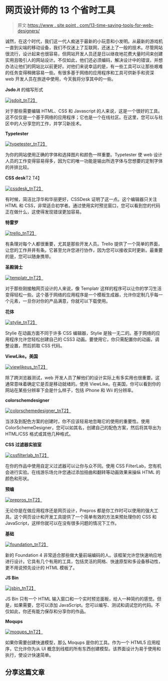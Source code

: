 # 网页设计师的 13 个省时工具

> 原文:[https://www . site point . com/13-time-saving-tools-for-web-designers/](https://www.sitepoint.com/13-time-saving-tools-for-web-designers/)

诚然，在这个时代，我们这一代人痴迷于最新的小玩意和小发明。从最新的游戏机一直到尖端的移动设备，我们不仅迷上了互联网，还迷上了一般的技术。尽管网站很流行，设计起来也很容易，但网站开发人员还是日以继夜地花费大量时间来创建实用且吸引人的网站设计。不仅如此，他们还必须编码，解决设计中的错误，并想办法让他们的网站比以前更好。对他们来说幸运的是，有一些工具可以让那些艰难的任务变得稍微容易一些。有很多基于网络的应用程序和工具可供新手和资深 web 开发人员在旅途中使用，今天我将分享其中的一些。

**Jsdo.it** 的缩写形式

[![jsdoit_tn](../Images/9a5a11376278ffc00474a201128fc39a.png)T2】](http://jsdo.it/)

对于那些需要编辑 HTML、CSS 和 Javascript 的人来说，这是一个很好的工具。这不仅仅是一个基于网络的应用程序；它也是一个在线社区。在这里，您可以与社区中的人分享您的工作，并学习新技术。

**Typetester** [](http://www.typetester.org/) 

[![typetester_tn](../Images/c977fd7e502c582fca5276d9b1bb0bc0.png)T2】](http://www.typetester.org/)

为你的网站使用正确的字体和选择图片和颜色一样重要。Typetester 使 web 设计人员的工作变得容易得多，因为它的唯一功能是输出所选字体与您想要的定制字体的并排比较。

**CSS desk**T2
T4】

[![cssdesk_tn](../Images/a0ac24789dc906674978af3db9378772.png)T2】](http://cssdesk.com/)

有时候，简洁比浮华和华丽更好，CSSDesk 证明了这一点。这个编辑器只关注 HTML 和 CSS，非常适合初学者。通过使用实时预览窗口，您可以看到您的代码正在做什么，这使得发现错误更加容易。

**特雷罗** [](https://trello.com/) 

[![trello_tn](../Images/9ea2ab15f03839624abd537dbc878273.png)T2】](https://trello.com/)

有条理对每个人都很重要，尤其是那些开发人员。Trello 提供了一个简单的界面，让您的工作井井有条。它甚至允许您进行协作，因为您可以接收实时更新。最重要的是，您可以随身携带。

**圣殿骑士**

[![templatr_tn](../Images/5c0d9d76b3df2593d5c88f76ab79791c.png)T2】](http://templatr.cc/)

对于那些刚接触网页设计的人来说，像 Templatr 这样的程序可以让你的学习生活变得轻松一些。这个基于网络的应用程序是一个模板生成器，允许你定制几乎每一个元素，一旦你对你的产品满意，你就可以下载使用。

**花体** [](http://jeremyckahn.github.io/stylie/) 

[![stylie_tn](../Images/602363d8cc04bf57ff8f0a831a1bf42e.png)T2】](http://jeremyckahn.github.io/stylie/)

Stylie 在动画方面不同于许多 CSS 编辑器，Stylie 是独一无二的。基于网络的应用程序允许您轻松创建自己的 CSS3 动画。要使用它，你只需配置你的动画，调整设置，然后抓取 CSS 代码。

**ViewLike。美国** [](http://viewlike.us/) 

[![viewlikeus_tn](../Images/153460d999929aa6dcdc803e7c6bd692.png)T2】](http://viewlike.us/)

除了跨浏览器测试，web 开发人员了解他们的设计实际上有多实用也很重要。这通常意味着确定它是否是移动就绪的。使用 ViewLike。在美国，你可以看到你的网站在某些分辨率下会是什么样子，包括 iPhone 和 Wii 的分辨率。

**colorschemdesigner** [](http://colorschemedesigner.com/) 

[![colorschemedesigner_tn](../Images/004a10c13545880700478a7067c3afba.png)T2】](http://colorschemedesigner.com/)

当涉及到配色方案的创建时，你不应该轻易地忽略它的使用的重要性。使用 ColorSchemeDesigner，您可以如其名，创建自己的配色方案，然后将其导出为 HTML/CSS 格式或其他几种格式。

**CSS 过滤器实验室** [](http://html.adobe.com/webplatform/graphics/customfilters/cssfilterlab/) 

[![cssfilterlab_tn](../Images/d5f744db39edad1a3297d2ebbe63e6e3.png)T2】](http://html.adobe.com/webplatform/graphics/customfilters/cssfilterlab/)

在你的作品中使用自定义过滤器可以让你与众不同。使用 CSS FilterLab，您有机会进行实验。在线游乐场允许您通过添加扭曲和翻转等动画效果来操纵 HTML 的颜色和形状。

**预编** [](http://alphapixels.com/prepros/) 

[![prepros_tn](../Images/0b9008d28ab31690e760a85d5e2f7299.png)T2】](http://alphapixels.com/prepros/)

无论你是在做应用程序还是网页设计，Prepros 都是你工作时可以使用的强大工具。这个网页设计和开发工具提供了一个简单有效的方法来预处理你的 CSS 和 JavaScript，这样你就可以在没有很多问题的情况下工作。

**基础** [](http://foundation.zurb.com/) 

[![foundation_tn](../Images/624f2b5c2a9aec4a1efea27967d339cb.png)T2】](http://foundation.zurb.com/)

新的 Foundation 4 非常适合那些做大量前端编码的人。该框架允许您快速响应地进行设计。它具有几个有用的工具，包括灵活的网格、快速原型和多设备移动性，更不用说预先设计的 HTML 模板了。

**JS Bin**

[![jsbin_tn](../Images/c9292e3072addde4eead68e569c57b9d.png)T2】](http://jsbin.com/welcome/1/edit)

JS Bin 只有一个 HTML 输入窗口和一个实时预览面板，给人一种简约的感觉。但是，如果需要，您可以添加 JavaScript。您可以编写、测试和调试您的代码。不仅如此，你还有能力保存和分享你的作品。

**Moqups** [](https://moqups.com/#!/) 

[![moqups_tn](../Images/79720767fdb0b9eb251a49f951749e19.png)T2】](https://moqups.com/#!/)

如果你需要创建快速模型，那么 Moqups 是你的工具。作为一个 HTML5 应用程序，它允许你为从 UI 概念到线框的所有东西创建模型。该界面设计为易于使用和执行，使设计快速简单。

## 分享这篇文章